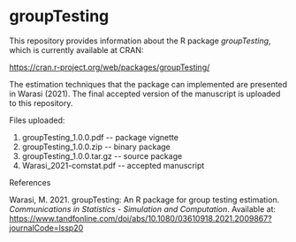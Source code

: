 # groupTesting

This repository provides information about the R package *groupTesting*, which is currently available at CRAN:

https://cran.r-project.org/web/packages/groupTesting/


The estimation techniques that the package can implemented are presented in Warasi (2021). The final accepted version of the manuscript is uploaded to this repository. 

Files uploaded:
1. groupTesting_1.0.0.pdf -- package vignette
2. groupTesting_1.0.0.zip -- binary package
3. groupTesting_1.0.0.tar.gz -- source package
4. Warasi_2021-comstat.pdf -- accepted manuscript


References

Warasi, M. 2021. groupTesting: An R package for group testing estimation. *Communications in Statistics - Simulation and Computation*. Available at: https://www.tandfonline.com/doi/abs/10.1080/03610918.2021.2009867?journalCode=lssp20






